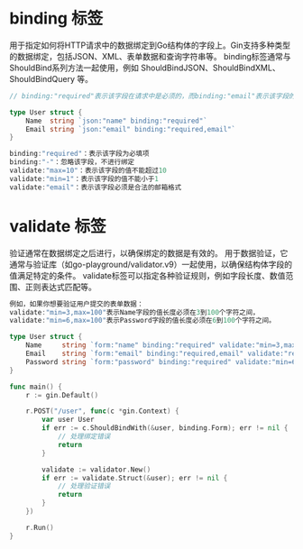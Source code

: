 # binding 标签
用于指定如何将HTTP请求中的数据绑定到Go结构体的字段上。Gin支持多种类型的数据绑定，包括JSON、XML、表单数据和查询字符串等。
binding标签通常与ShouldBind系列方法一起使用，例如 ShouldBindJSON、ShouldBindXML、ShouldBindQuery 等。

```go
// binding:"required"表示该字段在请求中是必须的，而binding:"email"表示该字段的值必须符合电子邮件地址的格式。

type User struct {
    Name  string `json:"name" binding:"required"`
    Email string `json:"email" binding:"required,email"`
}

binding:"required"：表示该字段为必填项
binding:"-"：忽略该字段，不进行绑定
validate:"max=10"：表示该字段的值不能超过10
validate:"min=1"：表示该字段的值不能小于1
validate:"email"：表示该字段必须是合法的邮箱格式

```

# validate 标签
验证通常在数据绑定之后进行，以确保绑定的数据是有效的。
用于数据验证，它通常与验证库（如go-playground/validator.v9）一起使用，以确保结构体字段的值满足特定的条件。
validate标签可以指定各种验证规则，例如字段长度、数值范围、正则表达式匹配等。

```go
例如，如果你想要验证用户提交的表单数据：
validate:"min=3,max=100"表示Name字段的值长度必须在3到100个字符之间，
validate:"min=6,max=100"表示Password字段的值长度必须在6到100个字符之间。

type User struct {
    Name     string `form:"name" binding:"required" validate:"min=3,max=100"`
    Email    string `form:"email" binding:"required,email" validate:"required,email"`
    Password string `form:"password" binding:"required" validate:"min=6,max=100"`
}

func main() {
    r := gin.Default()

    r.POST("/user", func(c *gin.Context) {
        var user User
        if err := c.ShouldBindWith(&user, binding.Form); err != nil {
            // 处理绑定错误
            return
        }

        validate := validator.New()
        if err := validate.Struct(&user); err != nil {
            // 处理验证错误
            return
        }
    })

    r.Run()
}
```

